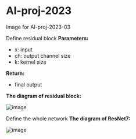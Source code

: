 # AI-proj-2023
Image for AI-proj-2023-03

Define residual block
**Parameters:**
*   x: input
*   ch: output channel size
*   k: kernel size

**Return:**
*   final output

**The diagram of residual block:**

![image](https://github.com/mingyo-choi/AI-proj-2023/assets/128064550/fcf3b5e4-6485-4973-9a6e-ce0963fda857)



Define the whole network
**The diagram of ResNet7:**

![image](https://github.com/mingyo-choi/AI-proj-2023/assets/128064550/6178e547-3f85-47c8-825f-d0bb41058950)
